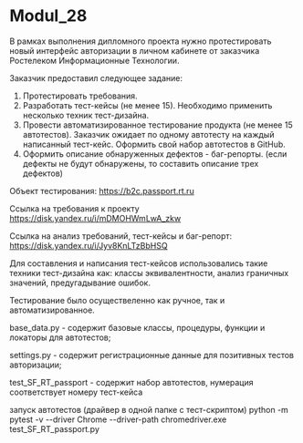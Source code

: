 # Modul_28

В рамках выполнения дипломного проекта нужно протестировать новый интерфейс авторизации в личном кабинете от заказчика Ростелеком Информационные Технологии.

Заказчик предоставил следующее задание:

1) Протестировать требования.
2) Разработать тест-кейсы (не менее 15). Необходимо применить несколько техник тест-дизайна.
3) Провести автоматизированное тестирование продукта (не менее 15 автотестов). 
Заказчик ожидает по одному автотесту на каждый написанный тест-кейс. Оформить свой набор автотестов в GitHub.
4) Оформить описание обнаруженных дефектов - баг-репорты. (если дефекты не будут обнаружены, то составить описание трех дефектов)

Объект тестирования: https://b2c.passport.rt.ru

Ссылка на требования к проекту   https://disk.yandex.ru/i/mDMOHWmLwA_zkw

Ссылка на анализ требований, тест-кейсы и баг-репорт:
https://disk.yandex.ru/i/Jyv8KnLTzBbHSQ


Для составления и написания тест-кейсов использовались такие техники тест-дизайна как: классы эквивалентности, анализ граничных значений, предугадывание ошибок.

Тестирование было осуществеленно как ручное, так и автоматизированное.

base_data.py - содержит базовые классы, процедуры, функции и локаторы для автотестов;

settings.py - содержит регистрационные данные для позитивных тестов авторизации;

test_SF_RT_passport - содержит набор автотестов, нумерация соответствует номеру тест-кейса

запуск автотестов (драйвер в одной папке с тест-скриптом)
python -m pytest -v --driver Chrome --driver-path chromedriver.exe test_SF_RT_passport.py
